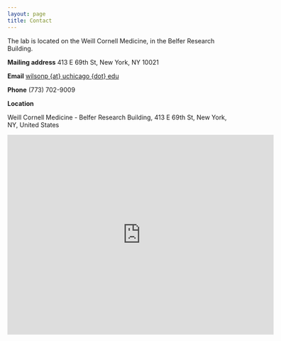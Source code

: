 ```yaml
---
layout: page
title: Contact
---
```


The lab is located on the Weill Cornell Medicine, in the Belfer Research Building.

**Mailing address**
 413 E 69th St, New York, NY 10021

**Email**
 [wilsonp {at} uchicago {dot} edu](mailto:wilsonp@uchicago.edu)

**Phone**
 (773) 702-9009

**Location**

Weill Cornell Medicine - Belfer Research Building, 413 E 69th St, New York, NY, United States

<iframe src="https://www.google.com/maps/embed?pb=!1m18!1m12!1m3!1d748.9384441859529!2d-73.95543198702202!3d40.76592026821731!2m3!1f0!2f0!3f0!3m2!1i1024!2i768!4f13.1!3m3!1m2!1s0x89c258c3d1890e85%3A0x9893f8c86968cc2!2sWeill%20Cornell%20Medicine%20-%20Belfer%20Research%20Building!5e0!3m2!1sen!2sus!4v1627421560056!5m2!1sen!2sus" width="600" height="450" style="border:0;" allowfullscreen="" loading="lazy"></iframe>

 

 